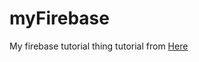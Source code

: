 # myFirebase
My firebase tutorial thing
tutorial from <a href="https://www.robinwieruch.de/complete-firebase-authentication-react-tutorial">Here</a>
